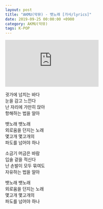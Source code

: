 ```yaml
---
layout: post
title: "AKMU(악뮤) - 뱃노래 [가사/lyrics]"
date: 2019-09-25 00:00:00 +0900
category: AKMU(악뮤)
tags: K-POP
---
```


<div class="youtube-iframe-container iframe-16-to-9">
    <iframe src="https://www.youtube.com/embed/NewORF3VFeA" title="AKMU(악뮤) - 뱃노래" frameborder="0" allow="accelerometer; autoplay; clipboard-write; encrypted-media; gyroscope; picture-in-picture; web-share" allowfullscreen></iframe>
</div>

귓가에 넘치는 바다  
눈을 감고 느낀다  
난 자리에 가만히 앉아  
항해하는 법을 알아

뱃노래 뱃노래  
외로움을 던지는 노래  
몇고개 몇고개의  
파도를 넘어야 하나

소금기 머금은 바람  
입술 겉을 적신다  
난 손발이 모두 묶여도  
자유하는 법을 알아

뱃노래 뱃노래  
외로움을 던지는 노래  
몇고개 몇고개의  
파도를 넘어야 하나